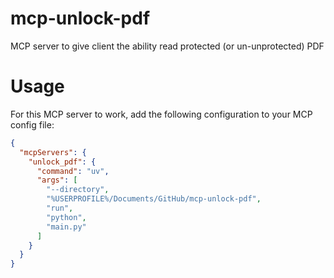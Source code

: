 # mcp-unlock-pdf

MCP server to give client the ability read protected (or un-unprotected) PDF

# Usage

For this MCP server to work, add the following configuration to your MCP config file:

```json
{
  "mcpServers": {
    "unlock_pdf": {
      "command": "uv",
      "args": [
        "--directory",
        "%USERPROFILE%/Documents/GitHub/mcp-unlock-pdf",
        "run",
        "python",
        "main.py"
      ]
    }
  }
}
```
